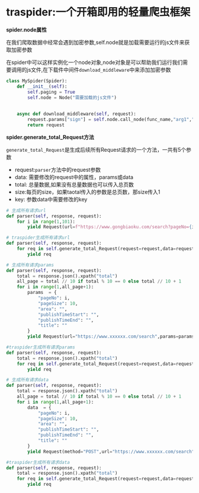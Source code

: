 # traspider:一个开箱即用的轻量爬虫框架 



**spider.node属性**

在我们爬取数据中经常会遇到加密参数,self.node就是加载需要运行的js文件来获取加密参数

在spider中可以这样实例化一个node对象,node对象是可以帮助我们运行我们需要调用的js文件,在下载件中间件`download_middleware`中来添加加密参数
```python
class MySpider(Spider):
    def __init__(self):
        self.paging = True
        self.node = Node("需要加载的js文件")
       
        
    async def download_middleware(self, request):
        request.params["sign"] = self.node.call_node(func_name,"arg1","arg2")
        return request
```




**spider.generate_total_Request方法**

`generate_total_Request`是生成后续所有Request请求的一个方法，一共有5个参数
- request:`parser`方法中的request参数
- data: 需要修改的request中的属性，params或data
- total: 总量数据,如果没有总量数据也可以传入总页数
- size:每页的size，如果taotal传入的参数是总页数，那size传入1
- key: 参数data中需要修改的key


```python
# 生成所有请求url
def parser(self, response, request):
    for i in range(1,101):
        yield Request(url=f"https://www.gongbiaoku.com/search?pageNo={i}&query=&status=&itemCatIds=1190&orderField=top&asc=0&style=", callback=self.parser)
```
```python
# traspider生成所有请求url 
def parser(self, response, request):
    for req in self.generate_total_Request(request=request,data=request.url,total=100,size=1,key="pageNo"):
        yield req
```

```python
# 生成所有请求params
def parser(self, response, request):
    total = response.json().xpath("total")
    all_page = total // 10 if total % 10 == 0 else total // 10 + 1
    for i in range(1,all_page+1):
        params  = {
            "pageNo": i,
            "pageSize": 10,
            "area": "",
            "publishTimeStart": "",
            "publishTimeEnd": "",
            "title": ""
        }
        yield Request(url="https://www.xxxxxx.com/search",params=params,callback=self.parser)
```

```python
#traspider生成所有请求params
def parser(self, response, request):
    total = response.json().xpath("total")
    for req in self.generate_total_Request(request=request,data=request.params,total=total,size=10,key="pageNo"):
        yield req
```


```python
# 生成所有请求data
def parser(self, response, request):
    total = response.json().xpath("total")
    all_page = total // 10 if total % 10 == 0 else total // 10 + 1
    for i in range(1,all_page+1):
        data  = {
            "pageNo": i,
            "pageSize": 10,
            "area": "",
            "publishTimeStart": "",
            "publishTimeEnd": "",
            "title": ""
        }
        yield Request(method="POST",url="https://www.xxxxxx.com/search",data=data,callback=self.parser)
```

```python
#traspider生成所有请求data
def parser(self, response, request):
    total = response.json().xpath("total")
    for req in self.generate_total_Request(request=request,data=request.data,total=total,size=10,key="pageNo"):
        yield req
```